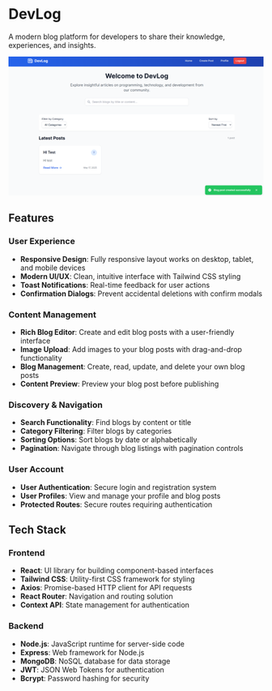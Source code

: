 # DevLog

A modern blog platform for developers to share their knowledge, experiences, and insights.

![alt text](image.png)

## Features

### User Experience
- **Responsive Design**: Fully responsive layout works on desktop, tablet, and mobile devices
- **Modern UI/UX**: Clean, intuitive interface with Tailwind CSS styling
- **Toast Notifications**: Real-time feedback for user actions
- **Confirmation Dialogs**: Prevent accidental deletions with confirm modals

### Content Management
- **Rich Blog Editor**: Create and edit blog posts with a user-friendly interface
- **Image Upload**: Add images to your blog posts with drag-and-drop functionality
- **Blog Management**: Create, read, update, and delete your own blog posts
- **Content Preview**: Preview your blog post before publishing

### Discovery & Navigation
- **Search Functionality**: Find blogs by content or title
- **Category Filtering**: Filter blogs by categories
- **Sorting Options**: Sort blogs by date or alphabetically
- **Pagination**: Navigate through blog listings with pagination controls

### User Account
- **User Authentication**: Secure login and registration system
- **User Profiles**: View and manage your profile and blog posts
- **Protected Routes**: Secure routes requiring authentication

## Tech Stack

### Frontend
- **React**: UI library for building component-based interfaces
- **Tailwind CSS**: Utility-first CSS framework for styling
- **Axios**: Promise-based HTTP client for API requests
- **React Router**: Navigation and routing solution
- **Context API**: State management for authentication

### Backend
- **Node.js**: JavaScript runtime for server-side code
- **Express**: Web framework for Node.js
- **MongoDB**: NoSQL database for data storage
- **JWT**: JSON Web Tokens for authentication
- **Bcrypt**: Password hashing for security

